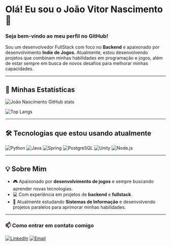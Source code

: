 # Olá! Eu sou o João Vitor Nascimento 👋

### Seja bem-vindo ao meu perfil no GitHub!

Sou um desenvolvedor FullStack com foco no **Backend** e apaixonado por desenvolvimento **Indie de Jogos**. Atualmente, estou desenvolvendo projetos que combinam minhas habilidades em programação e jogos, além de estar sempre em busca de novos desafios para melhorar minhas capacidades.

---

## 🚀 Minhas Estatísticas

![João Nascimento GitHub stats](https://github-readme-stats.vercel.app/api?username=joaonascimentooo&show_icons=true&theme=dark)

![Top Langs](https://github-readme-stats.vercel.app/api/top-langs/?username=joaonascimentooo&layout=compact&theme=dark)

---
## 🛠️ Tecnologias que estou usando atualmente

![Python](https://img.shields.io/badge/Python-14354C?style=for-the-badge&logo=python&logoColor=white)
![Java](https://img.shields.io/badge/Java-ED8B00?style=for-the-badge&logo=openjdk&logoColor=white)
![Spring](https://img.shields.io/badge/Spring-6DB33F?style=for-the-badge&logo=spring&logoColor=white)
![PostgreSQL](https://img.shields.io/badge/PostgreSQL-316192?style=for-the-badge&logo=postgresql&logoColor=white)
![Unity](https://img.shields.io/badge/Unity-100000?style=for-the-badge&logo=unity&logoColor=white)
![Node.js](https://img.shields.io/badge/Node.js-43853D?style=for-the-badge&logo=node.js&logoColor=white)

---
## 💡 Sobre Mim

- 🎮 Apaixonado por **desenvolvimento de jogos** e sempre buscando aprender novas tecnologias.
- 💻 Com experiência em projetos de **backend** e **fullstack**.
- 🎯 Atualmente estudando **Sistemas de Informação** e desenvolvendo projetos paralelos para aprimorar minhas habilidades.

---

### 📫 Como entrar em contato comigo

[![LinkedIn](https://img.shields.io/badge/LinkedIn-0077B5?style=for-the-badge&logo=linkedin&logoColor=white)](https://www.linkedin.com/in/joão-vitor-nascimento1/)
[![Email](https://img.shields.io/badge/Email-D14836?style=for-the-badge&logo=gmail&logoColor=white)](mailto:joaonascimento@example.com)
